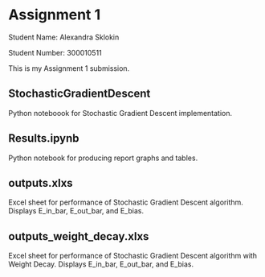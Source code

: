 # Assignment 1

Student Name: Alexandra Sklokin

Student Number: 300010511

This is my Assignment 1 submission.

## StochasticGradientDescent

Python noteboook for Stochastic Gradient Descent implementation.

## Results.ipynb

Python notebook for producing report graphs and tables.

## outputs.xlxs

Excel sheet for performance of Stochastic Gradient Descent algorithm. Displays E_in_bar, E_out_bar, and E_bias. 

## outputs_weight_decay.xlxs

Excel sheet for performance of Stochastic Gradient Descent algorithm with Weight Decay. Displays E_in_bar, E_out_bar, and E_bias. 